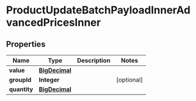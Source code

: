 

# ProductUpdateBatchPayloadInnerAdvancedPricesInner

## Properties

Name | Type | Description | Notes
------------ | ------------- | ------------- | -------------
**value** | [**BigDecimal**](BigDecimal.md) |  | 
**groupId** | **Integer** |  |  [optional]
**quantity** | [**BigDecimal**](BigDecimal.md) |  | 




